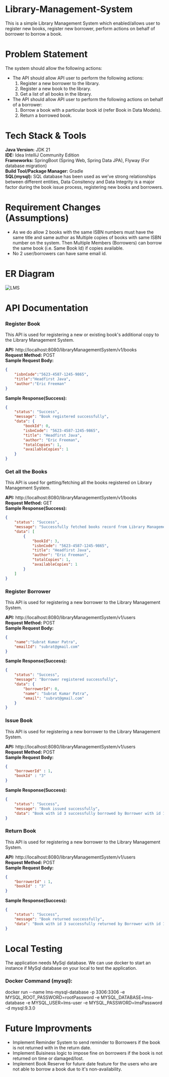 # Library-Management-System
This is a simple Library Management System which enabled/allows user to register new books, register new borrower, perform actions on behalf of borrower to borrow a book.

# Problem Statement
The system should allow the following actions:
* The API should allow API user to perform the following actions:
  1. Register a new borrower to the library.
  2. Register a new book to the library.
  3. Get a list of all books in the library.
* The API should allow API user to perform the following actions on behalf of a borrower:
  1. Borrow a book with a particular book id (refer Book in Data Models).
  2. Return a borrowed book.

# Tech Stack & Tools

**Java Version:** JDK 21  
**IDE:** Idea IntelliJ Community Edition  
**Frameworks:** SpringBoot (Spring Web, Spring Data JPA), Flyway (For database migration)  
**Build Tool/Package Manager:** Gradle  
**SQL(mysql):** SQL database has been used as we've strong relationships between different entities, Data Consitency and Data Integrity is a major factor during the book issue process, registering new books and borrowers.

# Requirement Changes (Assumptions)
* As we do allow 2 books with the same ISBN numbers must have the same title and same author as Multiple copies of books with same ISBN number on the system. Then Multiple Members (Borrowers) can borrow the same book (i.e. Same Book Id) if copies available.
* No 2 user/borrowers can have same email id.

# ER Diagram

![LMS](https://github.com/user-attachments/assets/1831fd4c-1be3-43b0-bbb4-1ee5ca1784cc)

# API Documentation
### Register Book  
This API is used for registering a new or existing book's additional copy to the Library Management System.  

**API:** http://localhost:8080/libraryManagementSystem/v1/books  
**Request Method:** POST  
**Sample Request Body:**  
```json
{
    "isbnCode":"5623-4587-1245-9865",
    "title":"Headfirst Java",
    "author":"Eric Freeman"
}
```

**Sample Response(Success):**   
```json
{
    "status": "Success",
    "message": "Book registered successfully",
    "data": {
        "bookId": 0,
        "isbnCode": "5623-4587-1245-9865",
        "title": "Headfirst Java",
        "author": "Eric Freeman",
        "totalCopies": 1,
        "availableCopies": 1
    }
}
```

### Get all the Books  
This API is used for getting/fetching all the books registered on Library Management System.  

**API:** http://localhost:8080/libraryManagementSystem/v1/books  
**Request Method:** GET  
**Sample Response(Success):**   
```json
{
    "status": "Success",
    "message": "Successfully fetched books record from Library Management System",
    "data": [
        {
            "bookId": 3,
            "isbnCode": "5623-4587-1245-9865",
            "title": "Headfirst Java",
            "author": "Eric Freeman",
            "totalCopies": 1,
            "availableCopies": 1
        }
    ]
}
```

### Register Borrower  
This API is used for registering a new borrower to the Library Management System.  

**API:** http://localhost:8080/libraryManagementSystem/v1/users  
**Request Method:** POST  
**Sample Request Body:**  
```json
{
    "name":"Subrat Kumar Patra",
    "emailId": "subrat@gmail.com"
}
```

**Sample Response(Success):**   
```json
{
    "status": "Success",
    "message": "Borrower registered successfully",
    "data": {
        "borrowerId": 0,
        "name": "Subrat Kumar Patra",
        "email": "subrat@gmail.com"
    }
}
```

### Issue Book  
This API is used for registering a new borrower to the Library Management System.  

**API:** http://localhost:8080/libraryManagementSystem/v1/users  
**Request Method:** POST  
**Sample Request Body:**  
```json
{
    "borrowerId" : 1,
    "bookId" : "3"
}
```

**Sample Response(Success):**   
```json
{
    "status": "Success",
    "message": "Book issued successfully",
    "data": "Book with id 3 successfully borrowed by Borrower with id 1 with Book Issue id 0"
}
```

### Return Book  
This API is used for registering a new borrower to the Library Management System.  

**API:** http://localhost:8080/libraryManagementSystem/v1/users  
**Request Method:** POST  
**Sample Request Body:**  
```json
{
    "borrowerId" : 1,
    "bookId" : "3"
}
```

**Sample Response(Success):**   
```json
{
    "status": "Success",
    "message": "Book returned successfully",
    "data": "Book with id 3 successfully returned by Borrower with id 1 with Book Issue id 1"
}
```

# Local Testing
The application needs MySql database. We can use docker to start an instance if MySql database on your local to test the application.  
### Docker Command (mysql):  
docker run --name lms-mysql-database -p 3306:3306 -e MYSQL_ROOT_PASSWORD=rootPassword -e MYSQL_DATABASE=lms-database -e MYSQL_USER=lms-user -e MYSQL_PASSWORD=lmsPassword -d mysql:9.3.0

# Future Improvments
* Implement Reminder System to send reminder to Borrowers if the book is not returned with in the return date.
* Implement Buisiness logic to impose fine on borrowers if the book is not returned on time or damaged/lost.
* Implement Book Reserve for future date feature for the users who are not able to borrow a book due to it's non-availability.
